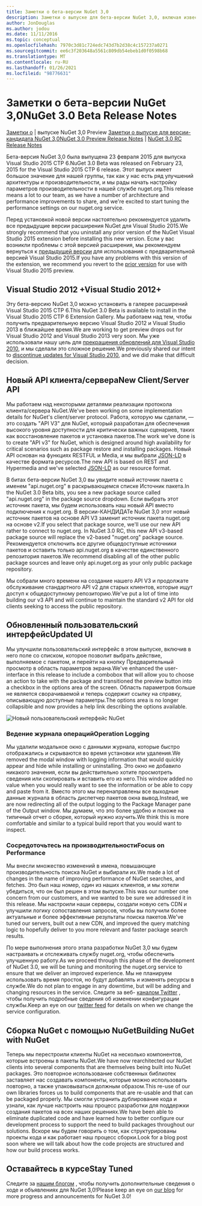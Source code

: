 ```yaml
---
title: Заметки о бета-версии NuGet 3,0
description: Заметки о выпуске для бета-версии NuGet 3,0, включая известные проблемы, исправления ошибок, добавленные функции и DCR.
author: JonDouglas
ms.author: jodou
ms.date: 11/11/2016
ms.topic: conceptual
ms.openlocfilehash: 7970c3d81c724edc743d7b2d38c4c157237a0271
ms.sourcegitcommit: ee6c3f203648a5561c809db54ebeb1d0f0598b68
ms.translationtype: MT
ms.contentlocale: ru-RU
ms.lasthandoff: 01/26/2021
ms.locfileid: "98776631"
---
```

# <a name="nuget-30-beta-release-notes"></a><span data-ttu-id="750e2-103">Заметки о бета-версии NuGet 3,0</span><span class="sxs-lookup"><span data-stu-id="750e2-103">NuGet 3.0 Beta Release Notes</span></span>

<span data-ttu-id="750e2-104">[Заметки о](../release-notes/nuget-3.0-preview.md)  |  выпуске NuGet 3,0 Preview [Заметки о выпуске для версии-кандидата NuGet 3,0](../release-notes/nuget-3.0-rc.md)</span><span class="sxs-lookup"><span data-stu-id="750e2-104">[NuGet 3.0 Preview Release Notes](../release-notes/nuget-3.0-preview.md) | [NuGet 3.0 RC Release Notes](../release-notes/nuget-3.0-rc.md)</span></span>

<span data-ttu-id="750e2-105">Бета-версия NuGet 3,0 была выпущена 23 февраля 2015 для выпуска Visual Studio 2015 CTP 6.</span><span class="sxs-lookup"><span data-stu-id="750e2-105">NuGet 3.0 Beta was released on February 23, 2015 for the Visual Studio 2015 CTP 6 release.</span></span> <span data-ttu-id="750e2-106">Этот выпуск имеет большое значение для нашей группы, так как у нас есть ряд улучшений архитектуры и производительности, и мы рады начать настройку параметров производительности в нашей службе nuget.org.</span><span class="sxs-lookup"><span data-stu-id="750e2-106">This release means a lot to our team, as we have a number of architecture and performance improvements to share, and we're excited to start tuning the performance settings on our nuget.org service.</span></span>

<span data-ttu-id="750e2-107">Перед установкой новой версии настоятельно рекомендуется удалить все предыдущие версии расширения NuGet для Visual Studio 2015.</span><span class="sxs-lookup"><span data-stu-id="750e2-107">We strongly recommend that you uninstall any prior version of the NuGet Visual Studio 2015 extension before installing this new version.</span></span>  <span data-ttu-id="750e2-108">Если у вас возникли проблемы с этой версией расширения, мы рекомендуем вернуться к [предыдущей версии](http://nuget.codeplex.com/downloads/get/909582) для использования с предварительной версией Visual Studio 2015.</span><span class="sxs-lookup"><span data-stu-id="750e2-108">If you have any problems with this version of the extension, we recommend you revert to the [prior version](http://nuget.codeplex.com/downloads/get/909582) for use with Visual Studio 2015 preview.</span></span>

## <a name="visual-studio-2012"></a><span data-ttu-id="750e2-109">Visual Studio 2012 +</span><span class="sxs-lookup"><span data-stu-id="750e2-109">Visual Studio 2012+</span></span>

<span data-ttu-id="750e2-110">Эту бета-версию NuGet 3,0 можно установить в галерее расширений Visual Studio 2015 CTP 6.</span><span class="sxs-lookup"><span data-stu-id="750e2-110">This NuGet 3.0 Beta is available to install in the Visual Studio 2015 CTP 6 Extension Gallery.</span></span> <span data-ttu-id="750e2-111">Мы работаем над тем, чтобы получить предварительную версию Visual Studio 2012 и Visual Studio 2013 в ближайшее время.</span><span class="sxs-lookup"><span data-stu-id="750e2-111">We are working to get preview drops out for Visual Studio 2012 and Visual Studio 2013 very soon.</span></span> <span data-ttu-id="750e2-112">Мы уже использовали нашу цель для [прекращения обновлений для Visual Studio 2010](http://blog.nuget.org/20141002/visual-studio-2010.html), и мы сделали это сложное решение.</span><span class="sxs-lookup"><span data-stu-id="750e2-112">We previously shared our intent to [discontinue updates for Visual Studio 2010](http://blog.nuget.org/20141002/visual-studio-2010.html), and we did make that difficult decision.</span></span>

## <a name="new-clientserver-api"></a><span data-ttu-id="750e2-113">Новый API клиента/сервера</span><span class="sxs-lookup"><span data-stu-id="750e2-113">New Client/Server API</span></span>

<span data-ttu-id="750e2-114">Мы работаем над некоторыми деталями реализации протокола клиента/сервера NuGet.</span><span class="sxs-lookup"><span data-stu-id="750e2-114">We've been working on some implementation details for NuGet's client/server protocol.</span></span> <span data-ttu-id="750e2-115">Работа, которую мы сделали, — это создать "API V3" для NuGet, который разработан для обеспечения высокого уровня доступности для критически важных сценариев, таких как восстановление пакетов и установка пакетов.</span><span class="sxs-lookup"><span data-stu-id="750e2-115">The work we've done is to create "API v3" for NuGet, which is designed around high availability for critical scenarios such as package restore and installing packages.</span></span> <span data-ttu-id="750e2-116">Новый API основан на функциях RESTFUL и Media, и мы выбрали [JSON-LD](http://json-ld.org) в качестве формата ресурсов.</span><span class="sxs-lookup"><span data-stu-id="750e2-116">The new API is based on REST and Hypermedia and we've selected [JSON-LD](http://json-ld.org) as our resource format.</span></span>

<span data-ttu-id="750e2-117">В битах бета-версии NuGet 3,0 вы увидите новый источник пакета с именем "api.nuget.org" в раскрывающемся списке Источник пакета.</span><span class="sxs-lookup"><span data-stu-id="750e2-117">In the NuGet 3.0 Beta bits, you see a new package source called "api.nuget.org" in the package source dropdown.</span></span>   <span data-ttu-id="750e2-118">Если выбрать этот источник пакета, мы будем использовать наш новый API вместо подключения к nuget.org. В версии-КАНДИДАТе NuGet 3,0 этот новый источник пакетов на основе API V3 заменит источник пакета nuget.org на основе v2.</span><span class="sxs-lookup"><span data-stu-id="750e2-118">If you select that package source, we'll use our new API rather to connect to nuget.org. In NuGet 3.0 RC, this new API v3-based package source will replace the v2-based "nuget.org" package source.</span></span>  <span data-ttu-id="750e2-119">Рекомендуется отключить все другие общедоступные источники пакетов и оставить только api.nuget.org в качестве единственного репозитория пакетов.</span><span class="sxs-lookup"><span data-stu-id="750e2-119">We recommend disabling all of the other public package sources and leave only api.nuget.org as your only public package repository.</span></span>

<span data-ttu-id="750e2-120">Мы собрали много времени на создание нашего API V3 и продолжате обслуживание стандартного API v2 для старых клиентов, которые ищут доступ к общедоступному репозиторию.</span><span class="sxs-lookup"><span data-stu-id="750e2-120">We've put a lot of time into building our v3 API and will continue to maintain the standard v2 API for old clients seeking to access the public repository.</span></span>

## <a name="updated-ui"></a><span data-ttu-id="750e2-121">Обновленный пользовательский интерфейс</span><span class="sxs-lookup"><span data-stu-id="750e2-121">Updated UI</span></span>

<span data-ttu-id="750e2-122">Мы улучшили пользовательский интерфейс в этом выпуске, включив в него поле со списком, которое позволит выбрать действие, выполняемое с пакетом, и перейти на кнопку Предварительный просмотр в область параметров экрана.</span><span class="sxs-lookup"><span data-stu-id="750e2-122">We've enhanced the user-interface in this release to include a combobox that will allow you to choose an action to take with the package and transitioned the preview button into a checkbox in the options area of the screen.</span></span>  <span data-ttu-id="750e2-123">Область параметров больше не является сворачиваемой и теперь содержит ссылку на справку, описывающую доступные параметры.</span><span class="sxs-lookup"><span data-stu-id="750e2-123">The options area is no longer collapsible and now provides a help link describing the options available.</span></span>

![Новый пользовательский интерфейс NuGet](./media/NuGet-3.0-Beta/updated-ui.png)


### <a name="operation-logging"></a><span data-ttu-id="750e2-125">Ведение журнала операций</span><span class="sxs-lookup"><span data-stu-id="750e2-125">Operation Logging</span></span>

<span data-ttu-id="750e2-126">Мы удалили модальное окно с данными журнала, которые быстро отображались и скрываются во время установки или удаления.</span><span class="sxs-lookup"><span data-stu-id="750e2-126">We removed the modal window with logging information that would quickly appear and hide while installing or uninstalling.</span></span>  <span data-ttu-id="750e2-127">Это окно не добавило никакого значения, если вы действительно хотите просмотреть сведения или скопировать и вставить его из него.</span><span class="sxs-lookup"><span data-stu-id="750e2-127">This window added no value when you would really want to see the information or be able to copy and paste from it.</span></span>  <span data-ttu-id="750e2-128">Вместо этого мы перенаправлены все выходные данные журнала в область диспетчер пакетов окна вывод.</span><span class="sxs-lookup"><span data-stu-id="750e2-128">Instead, we are now redirecting all of the output logging to the Package Manager pane of the Output window.</span></span>  <span data-ttu-id="750e2-129">Мы думаем, что это более удобно и похоже на типичный отчет о сборке, который нужно изучить.</span><span class="sxs-lookup"><span data-stu-id="750e2-129">We think this is more comfortable and similar to a typical build report that you would want to inspect.</span></span>


### <a name="focus-on-performance"></a><span data-ttu-id="750e2-130">Сосредоточьтесь на производительности</span><span class="sxs-lookup"><span data-stu-id="750e2-130">Focus on Performance</span></span>

<span data-ttu-id="750e2-131">Мы внесли множество изменений в имена, повышающие производительность поиска NuGet и выбирали их.</span><span class="sxs-lookup"><span data-stu-id="750e2-131">We made a lot of changes in the name of improving performance of NuGet searches, and fetches.</span></span>  <span data-ttu-id="750e2-132">Это был наш номер, один из наших клиентов, и мы хотели убедиться, что он был решен в этом выпуске.</span><span class="sxs-lookup"><span data-stu-id="750e2-132">This was our number one concern from our customers, and we wanted to be sure we addressed it in this release.</span></span>  <span data-ttu-id="750e2-133">Мы настроили наши серверы, создали новую сеть CDN и улучшили логику сопоставления запросов, чтобы вы получили более актуальные и более эффективные результаты поиска пакетов.</span><span class="sxs-lookup"><span data-stu-id="750e2-133">We've tuned our servers, built out a new CDN, and improved the query matching logic to hopefully deliver to you more relevant and faster package search results.</span></span>

<span data-ttu-id="750e2-134">По мере выполнения этого этапа разработки NuGet 3,0 мы будем настраивать и отслеживать службу nuget.org, чтобы обеспечить улучшенную работу.</span><span class="sxs-lookup"><span data-stu-id="750e2-134">As we proceed through this phase of the development of NuGet 3.0, we will be tuning and monitoring the nuget.org service to ensure that we deliver an improved experience.</span></span>  <span data-ttu-id="750e2-135">Мы не планируем использовать время простоя, но будут добавлять и изменять ресурсы в службе.</span><span class="sxs-lookup"><span data-stu-id="750e2-135">We do not plan to engage in any downtime, but will be adding and changing resources in the service.</span></span>  <span data-ttu-id="750e2-136">Следите за веб- [каналом Twitter](http://twitter.com/nuget) , чтобы получить подробные сведения об изменении конфигурации службы.</span><span class="sxs-lookup"><span data-stu-id="750e2-136">Keep an eye on our [twitter feed](http://twitter.com/nuget) for details on when we change the service configuration.</span></span>

## <a name="building-nuget-with-nuget"></a><span data-ttu-id="750e2-137">Сборка NuGet с помощью NuGet</span><span class="sxs-lookup"><span data-stu-id="750e2-137">Building NuGet with NuGet</span></span>

<span data-ttu-id="750e2-138">Теперь мы перестроили клиенты NuGet на несколько компонентов, которые встроены в пакеты NuGet.</span><span class="sxs-lookup"><span data-stu-id="750e2-138">We have now rearchitected our NuGet clients into several components that are themselves being built into NuGet packages.</span></span> <span data-ttu-id="750e2-139">Это повторное использование собственных библиотек заставляет нас создавать компоненты, которые можно использовать повторно, а также упаковываться должным образом.</span><span class="sxs-lookup"><span data-stu-id="750e2-139">This re-use of our own libraries forces us to build components that are re-usable and that can be packaged properly.</span></span>  <span data-ttu-id="750e2-140">Мы смогли устранить дублирование кода и узнали, как лучше настроить наш процесс разработки для поддержки создания пакетов на всех наших решениях.</span><span class="sxs-lookup"><span data-stu-id="750e2-140">We have been able to eliminate duplicated code and have learned how to better configure our development process to support the need to build packages throughout our solutions.</span></span>  <span data-ttu-id="750e2-141">Вскоре мы будем говорить о том, как структурированы проекты кода и как работает наш процесс сборки.</span><span class="sxs-lookup"><span data-stu-id="750e2-141">Look for a blog post soon where we will talk about how the code projects are structured and how our build process works.</span></span>

## <a name="stay-tuned"></a><span data-ttu-id="750e2-142">Оставайтесь в курсе</span><span class="sxs-lookup"><span data-stu-id="750e2-142">Stay Tuned</span></span>

<span data-ttu-id="750e2-143">Следите за [нашим блогом](http://blog.nuget.org) , чтобы получить дополнительные сведения о ходе и объявлениях для NuGet 3,0!</span><span class="sxs-lookup"><span data-stu-id="750e2-143">Please keep an eye on [our blog](http://blog.nuget.org) for more progress and announcements for NuGet 3.0!</span></span>
